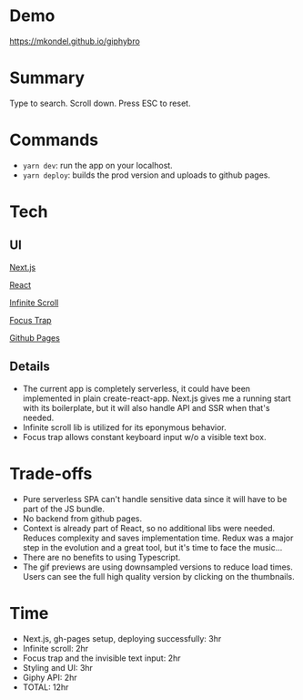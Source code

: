 # Demo
https://mkondel.github.io/giphybro

# Summary
Type to search. Scroll down. Press ESC to reset.

# Commands
- `yarn dev`: run the app on your localhost.
- `yarn deploy`: builds the prod version and uploads to github pages.

# Tech

## UI
[Next.js](https://nextjs.org/)

[React](https://reactjs.org/)

[Infinite Scroll](https://github.com/danbovey/react-infinite-scroller)

[Focus Trap](https://github.com/focus-trap/focus-trap-react)

[Github Pages](https://github.com/gitname/react-gh-pages)

## Details
- The current app is completely serverless, it could have been implemented in plain create-react-app. Next.js gives me a running start with its boilerplate, but it will also handle API and SSR when that's needed.
- Infinite scroll lib is utilized for its eponymous behavior.
- Focus trap allows constant keyboard input w/o a visible text box.

# Trade-offs
- Pure serverless SPA can't handle sensitive data since it will have to be part of the JS bundle.
- No backend from github pages.
- Context is already part of React, so no additional libs were needed. Reduces complexity and saves implementation time. Redux was a major step in the evolution and a great tool, but it's time to face the music...
- There are no benefits to using Typescript.
- The gif previews are using downsampled versions to reduce load times. Users can see the full high quality version by clicking on the thumbnails.

# Time
- Next.js, gh-pages setup, deploying successfully: 3hr
- Infinite scroll: 2hr
- Focus trap and the invisible text input: 2hr
- Styling and UI: 3hr
- Giphy API: 2hr
- TOTAL: 12hr

